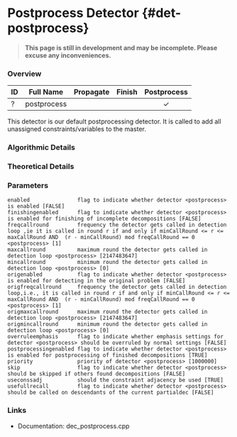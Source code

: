 # Postprocess Detector {#det-postprocess}
> **This page is still in development and may be incomplete. Please excuse any inconveniences.**

### Overview

| ID |          Full Name          | Propagate | Finish | Postprocess |
|----|-----------------------------|:---------:|:------:|:-----------:|
| ?  | postprocess                 |   |   | ✓ |

This detector is our default postprocessing detector. It is called to add all unassigned constraints/variables to the master.

### Algorithmic Details

### Theoretical Details

### Parameters

    enabled               flag to indicate whether detector <postprocess> is enabled [FALSE]
    finishingenabled      flag to indicate whether detector <postprocess> is enabled for finishing of incomplete decompositions [FALSE]
    freqcallround         frequency the detector gets called in detection loop ,ie it is called in round r if and only if minCallRound <= r <= maxCallRound AND  (r - minCallRound) mod freqCallRound == 0 <postprocess> [1]
    maxcallround          maximum round the detector gets called in detection loop <postprocess> [2147483647]
    mincallround          minimum round the detector gets called in detection loop <postprocess> [0]
    origenabled           flag to indicate whether detector <postprocess> is enabled for detecting in the original problem [FALSE]
    origfreqcallround     frequency the detector gets called in detection loop,i.e., it is called in round r if and only if minCallRound <= r <= maxCallRound AND  (r - minCallRound) mod freqCallRound == 0 <postprocess> [1]
    origmaxcallround      maximum round the detector gets called in detection loop <postprocess> [2147483647]
    origmincallround      minimum round the detector gets called in detection loop <postprocess> [0]
    overruleemphasis      flag to indicate whether emphasis settings for detector <postprocess> should be overruled by normal settings [FALSE]
    postprocessingenabled flag to indicate whether detector <postprocess> is enabled for postprocessing of finished decompositions [TRUE]
    priority              priority of detector <postprocess> [1000000]
    skip                  flag to indicate whether detector <postprocess> should be skipped if others found decompositions [FALSE]
    useconssadj           should the constraint adjacency be used [TRUE]
    usefullrecall         flag to indicate whether detector <postprocess> should be called on descendants of the current partialdec [FALSE]


### Links
 * Documentation: dec_postprocess.cpp
